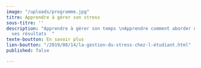 ```yaml
---
image: "/uploads/programme.jpg"
titre: Apprendre à gérer son stress
sous-titre: ''
description: "Apprendre à gérer son temps \nApprendre comment aborder un examen \nMaximiser
  ses résultats  "
texte-boutton: En savoir plus
lien-boutton: "/2019/08/14/la-gestion-du-stress-chez-l-étudiant.html"
published: false

---
```

